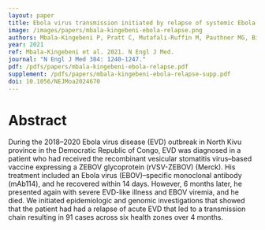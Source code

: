 ```yaml
---
layout: paper
title: Ebola virus transmission initiated by relapse of systemic Ebola virus disease
image: /images/papers/mbala-kingebeni-ebola-relapse.png
authors: Mbala-Kingebeni P, Pratt C, Mutafali-Ruffin M, Pauthner MG, Bile F, Nkuba-Ndaye A, Black A, Kinganda-Lusamaki E, Faye M, Aziza A, Diagne MM, Mukadi D, White B, Hadfield J, Gangavarapu K, Bisento N, Kazadi D, Nsunda B, Akonga M, Tshiani O, Misasi J, Ploquin A, Epaso V, Sana-Paka E, N'kasar YTT, Mambu F, Edidi F, Matondo M, Bula Bula J, Diallo B, Keita M, Belizaire MRD, Fall IS, Yam A, Mulangu S, Rimion AW, Salfati E, Torkamani A, Suchard MA, Crozier I, Hensley L, Rambaut A, Faye O, Sall A, Sullivan NJ, Bedford T, Andersen KG, Wiley MR, Ahuka-Mundeke S, Muyembe Tamfum J-J.
year: 2021
ref: Mbala-Kingebeni et al. 2021. N Engl J Med.
journal: "N Engl J Med 384: 1240-1247."
pdf: /pdfs/papers/mbala-kingebeni-ebola-relapse.pdf
supplement: /pdfs/papers/mbala-kingebeni-ebola-relapse-supp.pdf
doi: 10.1056/NEJMoa2024670
---
```


# Abstract

During the 2018–2020 Ebola virus disease (EVD) outbreak in North Kivu province in the Democratic Republic of Congo, EVD was diagnosed in a patient who had received the recombinant vesicular stomatitis virus–based vaccine expressing a ZEBOV glycoprotein (rVSV-ZEBOV) (Merck). His treatment included an Ebola virus (EBOV)–specific monoclonal antibody (mAb114), and he recovered within 14 days. However, 6 months later, he presented again with severe EVD-like illness and EBOV viremia, and he died. We initiated epidemiologic and genomic investigations that showed that the patient had had a relapse of acute EVD that led to a transmission chain resulting in 91 cases across six health zones over 4 months.
